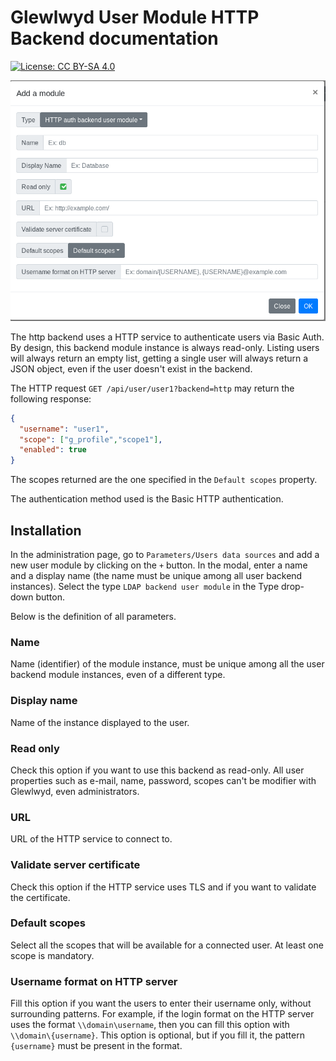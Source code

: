 # Glewlwyd User Module HTTP Backend documentation

[![License: CC BY-SA 4.0](https://licensebuttons.net/l/by-sa/4.0/80x15.png)](https://creativecommons.org/licenses/by-sa/4.0/)

![mod-user-http](screenshots/mod-user-http.png)

The http backend uses a HTTP service to authenticate users via Basic Auth.
By design, this backend module instance is always read-only. Listing users will always return an empty list, getting a single user will always return a JSON object, even if the user doesn't exist in the backend.

The HTTP request `GET /api/user/user1?backend=http` may return the following response:

```JSON
{
  "username": "user1",
  "scope": ["g_profile","scope1"],
  "enabled": true
}
```

The scopes returned are the one specified in the `Default scopes` property.

The authentication method used is the Basic HTTP authentication.

## Installation

In the administration page, go to `Parameters/Users data sources` and add a new user module by clicking on the `+` button. In the modal, enter a name and a display name (the name must be unique among all user backend instances).
Select the type `LDAP backend user module` in the Type drop-down button.

Below is the definition of all parameters.

### Name

Name (identifier) of the module instance, must be unique among all the user backend module instances, even of a different type.

### Display name

Name of the instance displayed to the user.

### Read only

Check this option if you want to use this backend as read-only. All user properties such as e-mail, name, password, scopes can't be modifier with Glewlwyd, even administrators.

### URL

URL of the HTTP service to connect to.

### Validate server certificate

Check this option if the HTTP service uses TLS and if you want to validate the certificate.

### Default scopes

Select all the scopes that will be available for a connected user. At least one scope is mandatory.

### Username format on HTTP server

Fill this option if you want the users to enter their username only, without surrounding patterns. For example, if the login format on the HTTP server uses the format `\\domain\username`, then you can fill this option with `\\domain\{username}`. This option is optional, but if you fill it, the pattern `{username}` must be present in the format.
